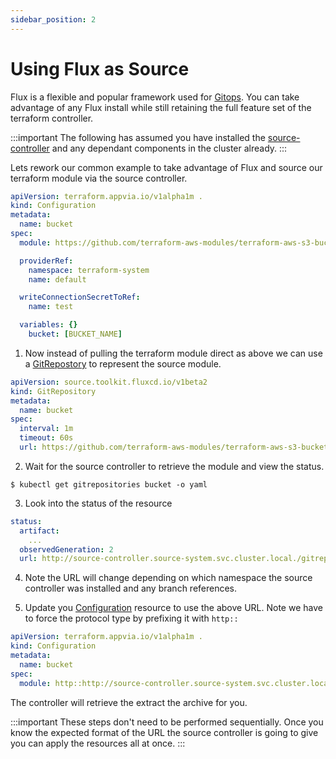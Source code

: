 ```yaml
---
sidebar_position: 2
---
```


# Using Flux as Source

Flux is a flexible and popular framework used for [Gitops](https://en.wikipedia.org/wiki/DevOps#GitOps). You can take advantage of any Flux install while still retaining the full feature set of the terraform controller.

:::important
The following has assumed you have installed the [source-controller](https://github.com/fluxcd/source-controller) and any dependant components in the cluster already.
:::

Lets rework our common example to take advantage of Flux and source our terraform module via the source controller.

```yaml
apiVersion: terraform.appvia.io/v1alpha1m .
kind: Configuration
metadata:
  name: bucket
spec:
  module: https://github.com/terraform-aws-modules/terraform-aws-s3-bucket.git?ref=v3.1.0

  providerRef:
    namespace: terraform-system
    name: default

  writeConnectionSecretToRef:
    name: test

  variables: {}
    bucket: [BUCKET_NAME]
```

1. Now instead of pulling the terraform module direct as above we can use a [GitRepostory](https://fluxcd.io/docs/components/source/gitrepositories/) to represent the source module.

```yaml
apiVersion: source.toolkit.fluxcd.io/v1beta2
kind: GitRepository
metadata:
  name: bucket
spec:
  interval: 1m
  timeout: 60s
  url: https://github.com/terraform-aws-modules/terraform-aws-s3-bucket.git
```

2. Wait for the source controller to retrieve the module and view the status.

```shell
$ kubectl get gitrepositories bucket -o yaml
```

3. Look into the status of the resource

```yaml
status:
  artifact:
    ...
  observedGeneration: 2
  url: http://source-controller.source-system.svc.cluster.local./gitrepository/apps/terraform-aws-s3-bucket.git/latest.tar.gz
```

4. Note the URL will change depending on which namespace the source controller was installed and any branch references.

5. Update you [Configuration](docs/reference/configurations.terraform.appvia.io.md) resource to use the above URL. Note we have to force the protocol type by prefixing it with `http::`

```yaml
apiVersion: terraform.appvia.io/v1alpha1m .
kind: Configuration
metadata:
  name: bucket
spec:
  module: http::http://source-controller.source-system.svc.cluster.local/gitrepository/apps/terraform-aws-s3-bucket.git/latest.tar.gz
```

The controller will retrieve the extract the archive for you.

:::important
These steps don't need to be performed sequentially. Once you know the expected format of the URL the source controller is going to give you can apply the resources all at once.
:::
